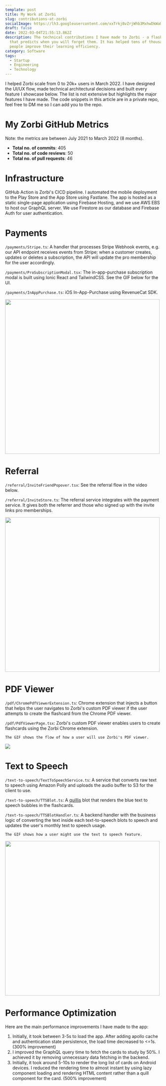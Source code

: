 ```yaml
---
template: post
title: My Work at Zorbi
slug: contributions-at-zorbi
socialImage: https://lh3.googleusercontent.com/xxTrkjBvZrjWhb3MxhwDkWaUz5nWEbf9FAUF-1P00n6gkiDy3_bJ6J2Qo2ZE0SUU5ivsnnWktJ4Qq8J-cpH_qv3-=w128-h128-e365-rj-sc0x00ffffff
draft: false
date: 2022-03-04T21:55:13.862Z
description: The technical contributions I have made to Zorbi - a flashcards app
  that predicts when you will forget them. It has helped tens of thousands of
  people improve their learning efficiency.
category: Software
tags:
  - Startup
  - Engineering
  - Technology
---
```

I helped Zorbi scale from 0 to 20k+ users in March 2022. I have designed the UI/UX flow, made technical architectural decisions and built every feature I showcase below. The list is not extensive but highlights the major features I have made. The code snippets in this article are in a private repo, feel free to DM me so I can add you to the repo.

# My Zorbi GitHub Metrics

Note: the metrics are between July 2021 to March 2022 (8 months).

- **Total no. of commits**: 405
- **Total no. of code reviews**: 50
- **Total no. of pull requests**: 46

# Infrastructure

GitHub Action is Zorbi's CICD pipeline. I automated the mobile deployment to the Play Store and the App Store using Fastlane. The app is hosted as a static single-page application using Firebase Hosting, and we use AWS EBS to host our GraphQL server. We use Firestore as our database and Firebase Auth for user authentication.

# Payments

`/payments/Stripe.ts`: A handler that processes Stripe Webhook events, e.g. our API endpoint receives events from Stripe; when a customer creates, updates or deletes a subscription, the API will update the pro membership for the user accordingly.

`/payments/ProSubscriptionModal.tsx`: The in-app-purchase subscription modal is built using Ionic React and TailwindCSS. See the GIF below for the UI.

`/payments/InAppPurchase.ts`: iOS In-App-Purchase using RevenueCat SDK.

<img height="500" src="https://media.giphy.com/media/oHnEaxEUdyfIo6PMJV/giphy.gif" />

# Referral

`/referral/InviteFriendPopover.tsx`: See the referral flow in the video below.

`/referral/InviteStore.ts`: The referral service integrates with the payment service. It gives both the referrer and those who signed up with the invite links pro memberships.

<img height="500" src="https://media.giphy.com/media/qRiav3SjIWJwhvR7vz/giphy.gif" />

# PDF Viewer

`/pdf/ChromePdfViewerExtension.ts`: Chrome extension that injects a button that helps the user navigates to Zorbi's custom PDF viewer if the user attempts to create the flashcard from the Chrome PDF viewer.

`/pdf/PdfViewerPage.tsx`: Zorbi's custom PDF viewer enables users to create flashcards using the Zorbi Chrome extension.

    The GIF shows the flow of how a user will use Zorbi's PDF viewer.

<img src="https://media.giphy.com/media/WsDWNAJ4hH9QqlNLfD/giphy.gif" />

# Text to Speech

`/text-to-speech/TextToSpeechService.ts`: A service that converts raw text to speech using Amazon Polly and uploads the audio buffer to S3 for the client to use.

`/text-to-speech/TTSBlot.ts`: A [quilljs](https://github.com/quilljs/quill) blot that renders the blue text to speech bubbles in the flashcards.

`/text-to-speech/TTSBlotHandler.ts`: A backend handler with the business logic of converting the text inside each text-to-speech blots to speech and updates the user's monthly text to speech usage.

    The GIF shows how a user might use the text to speech feature.

<img height="500" src="https://media.giphy.com/media/EmtzBzCjIi0dl80l05/giphy.gif" />

# Performance Optimization

Here are the main performance improvements I have made to the app:

1. Initially, it took between 3-5s to load the app. After adding apollo cache and authentication state persistence, the load time decreased to <=1s. (300% improvement)
1. I improved the GraphQL query time to fetch the cards to study by 50%. I achieved it by removing unnecessary data fetching in the backend.
1. Initially, it took around 5-10s to render the long list of cards on Android devices. I reduced the rendering time to almost instant by using lazy component loading and rendering HTML content rather than a quill component for the card. (500% improvement)
